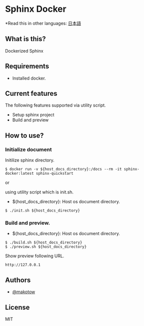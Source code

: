 # Sphinx Docker

*Read this in other languages: [日本語](README.ja.md)

## What is this?

Dockerized Sphinx

## Requirements

- Installed docker.

## Current features

The following features supported via utility script.

- Setup sphinx project
- Build and preview


## How to use?


### Initialize document

Initilize sphinx directory.

```
$ docker run -v ${host_docs_directory}:/docs --rm -it sphinx-docker:latest sphinx-quickstart
```

or

using utility script which is init.sh.

- ${host_docs_directory}: Host os document directory.


```
$ ./init.sh ${host_docs_directory}
```

### Build and preview.

- ${host_docs_directory}: Host os document directory.

```Examples
$ ./build.sh ${host_docs_directory}
$ ./preview.sh ${host_docs_directory}
```

Show preview following URL.

```
http://127.0.0.1
```


## Authors

- [@makotow](https://github.com/makotow)

## License

MIT
